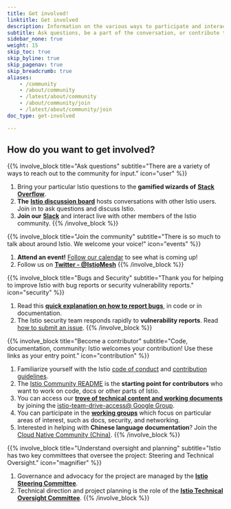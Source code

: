 ```yaml
---
title: Get involved!
linktitle: Get involved
description: Information on the various ways to participate and interact with the Istio community.
subtitle: Ask questions, be a part of the conversation, or contribute to Istio’s growth. Istio is an open source project that is driven by the participation of users and contributors. Join in!
sidebar_none: true
weight: 15
skip_toc: true
skip_byline: true
skip_pagenav: true
skip_breadcrumb: true
aliases:
    - /community
    - /about/community
    - /latest/about/community
    - /about/community/join
    - /latest/about/community/join
doc_type: get-involved

---
```

## How do you want to get involved?

{{% involve_block title="Ask questions" subtitle="There are a variety of ways to reach out to the community for input." icon="user" %}}
1. Bring your particular Istio questions to the **gamified wizards of** [**Stack Overflow**](https://stackoverflow.com/questions/tagged/istio).
2. **The** [**Istio discussion board**](https://github.com/istio/istio/discussions) hosts conversations with other Istio users. Join in to ask questions and discuss Istio.
3. **Join our** [**Slack**](https://slack.istio.io/) and interact live with other members of the Istio community.
{{% /involve_block %}}

{{% involve_block title="Join the community" subtitle="There is so much to talk about around Istio. We welcome your voice!" icon="events" %}}
1. **Attend an event!** [Follow our calendar](https://calendar.google.com/calendar/embed?src=i10ogf58krfbrsjai5qi16g4do@group.calendar.google.com) to see what is coming up!
2. Follow us on [**Twitter - @IstioMesh**](https://twitter.com/IstioMesh)
{{% /involve_block %}}

{{% involve_block title="Bugs and Security" subtitle="Thank you for helping to improve Istio with bug reports or security vulnerability reports." icon="security" %}}
1. Read this [**quick explanation on how to report bugs**](/docs/releases/bugs/), in code or in documentation.
2. The Istio security team responds rapidly to **vulnerability reports**. Read [how to submit an issue](/docs/releases/security-vulnerabilities/).
{{% /involve_block %}}

{{% involve_block title="Become a contributor" subtitle="Code, documentation, community: Istio welcomes your contribution! Use these links as your entry point." icon="contribution" %}}
1. Familiarize yourself with the Istio [code of conduct](https://github.com/istio/community/blob/master/CONTRIBUTING.md#code-of-conduct) and [contribution guidelines](https://github.com/istio/community/blob/master/CONTRIBUTING.md).
2. The [Istio Community README](https://github.com/istio/community/blob/master/README.md) is the **starting point for contributors** who want to work on code, docs or other parts of Istio.
3. You can access our [**trove of technical content and working documents**](https://drive.google.com/drive/folders/1l_zqgBq_yfc1PfbJiWsFubXBtAz22sau) by joining the [istio-team-drive-access@ Google Group](https://groups.google.com/forum/#!forum/istio-team-drive-access).
4. You can participate in the [**working groups**](https://github.com/istio/community/blob/master/WORKING-GROUPS.md) which focus on particular areas of interest, such as docs, security, and networking.
5. Interested in helping with **Chinese language documentation**? Join the [Cloud Native Community (China)](https://cloudnative.to).
{{% /involve_block %}}

{{% involve_block title="Understand oversight and planning" subtitle="Istio has two key committees that oversee the project: Steering and Technical Oversight." icon="magnifier" %}}
1. Governance and advocacy for the project are managed by the [**Istio Steering Committee**](https://github.com/istio/community/tree/master/steering).
2. Technical direction and project planning is the role of the [**Istio Technical Oversight Committee**](https://github.com/istio/community/blob/master/TECH-OVERSIGHT-COMMITTEE.md).
{{% /involve_block %}}
